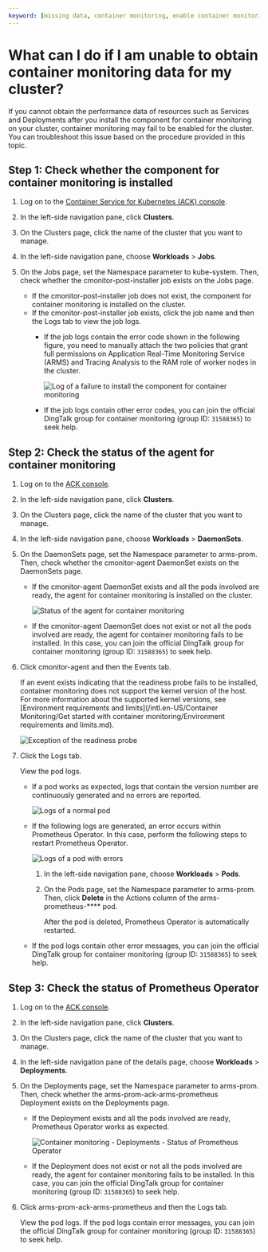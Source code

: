 ```yaml
---
keyword: [missing data, container monitoring, enable container monitoring for a cluster]
---
```


# What can I do if I am unable to obtain container monitoring data for my cluster?

If you cannot obtain the performance data of resources such as Services and Deployments after you install the component for container monitoring on your cluster, container monitoring may fail to be enabled for the cluster. You can troubleshoot this issue based on the procedure provided in this topic.

## Step 1: Check whether the component for container monitoring is installed

1.  Log on to the [Container Service for Kubernetes \(ACK\) console](https://cs.console.aliyun.com).

2.  In the left-side navigation pane, click **Clusters**.

3.  On the Clusters page, click the name of the cluster that you want to manage.

4.  In the left-side navigation pane, choose **Workloads** \> **Jobs**.

5.  On the Jobs page, set the Namespace parameter to kube-system. Then, check whether the cmonitor-post-installer job exists on the Jobs page.

    -   If the cmonitor-post-installer job does not exist, the component for container monitoring is installed on the cluster.
    -   If the cmonitor-post-installer job exists, click the job name and then the Logs tab to view the job logs.
        -   If the job logs contain the error code shown in the following figure, you need to manually attach the two policies that grant full permissions on Application Real-Time Monitoring Service \(ARMS\) and Tracing Analysis to the RAM role of worker nodes in the cluster.

            ![Log of a failure to install the component for container monitoring](https://static-aliyun-doc.oss-accelerate.aliyuncs.com/assets/img/en-US/9157565261/p286632.png)

        -   If the job logs contain other error codes, you can join the official DingTalk group for container monitoring \(group ID: `31588365`\) to seek help.

## Step 2: Check the status of the agent for container monitoring

1.  Log on to the [ACK console](https://cs.console.aliyun.com).

2.  In the left-side navigation pane, click **Clusters**.

3.  On the Clusters page, click the name of the cluster that you want to manage.

4.  In the left-side navigation pane, choose **Workloads** \> **DaemonSets**.

5.  On the DaemonSets page, set the Namespace parameter to arms-prom. Then, check whether the cmonitor-agent DaemonSet exists on the DaemonSets page.

    -   If the cmonitor-agent DaemonSet exists and all the pods involved are ready, the agent for container monitoring is installed on the cluster.

        ![Status of the agent for container monitoring](https://static-aliyun-doc.oss-accelerate.aliyuncs.com/assets/img/en-US/9157565261/p286796.png)

    -   If the cmonitor-agent DaemonSet does not exist or not all the pods involved are ready, the agent for container monitoring fails to be installed. In this case, you can join the official DingTalk group for container monitoring \(group ID: `31588365`\) to seek help.
6.  Click cmonitor-agent and then the Events tab.

    If an event exists indicating that the readiness probe fails to be installed, container monitoring does not support the kernel version of the host. For more information about the supported kernel versions, see [Environment requirements and limits](/intl.en-US/Container Monitoring/Get started with container monitoring/Environment requirements and limits.md).

    ![Exception of the readiness probe](https://static-aliyun-doc.oss-accelerate.aliyuncs.com/assets/img/en-US/9157565261/p286842.png)

7.  Click the Logs tab.

    View the pod logs.

    -   If a pod works as expected, logs that contain the version number are continuously generated and no errors are reported.

        ![Logs of a normal pod](https://static-aliyun-doc.oss-accelerate.aliyuncs.com/assets/img/en-US/9157565261/p286833.png)

    -   If the following logs are generated, an error occurs within Prometheus Operator. In this case, perform the following steps to restart Prometheus Operator.

        ![Logs of a pod with errors](https://static-aliyun-doc.oss-accelerate.aliyuncs.com/assets/img/en-US/6679606261/p287070.png)

        1.  In the left-side navigation pane, choose **Workloads** \> **Pods**.
        2.  On the Pods page, set the Namespace parameter to arms-prom. Then, click **Delete** in the Actions column of the arms-prometheus-\*\*\*\* pod.

            After the pod is deleted, Prometheus Operator is automatically restarted.

    -   If the pod logs contain other error messages, you can join the official DingTalk group for container monitoring \(group ID: `31588365`\) to seek help.

## Step 3: Check the status of Prometheus Operator

1.  Log on to the [ACK console](https://cs.console.aliyun.com).

2.  In the left-side navigation pane, click **Clusters**.

3.  On the Clusters page, click the name of the cluster that you want to manage.

4.  In the left-side navigation pane of the details page, choose **Workloads** \> **Deployments**.

5.  On the Deployments page, set the Namespace parameter to arms-prom. Then, check whether the arms-prom-ack-arms-prometheus Deployment exists on the Deployments page.

    -   If the Deployment exists and all the pods involved are ready, Prometheus Operator works as expected.

        ![Container monitoring - Deployments - Status of Prometheus Operator](https://static-aliyun-doc.oss-accelerate.aliyuncs.com/assets/img/en-US/9157565261/p286835.png)

    -   If the Deployment does not exist or not all the pods involved are ready, the agent for container monitoring fails to be installed. In this case, you can join the official DingTalk group for container monitoring \(group ID: `31588365`\) to seek help.
6.  Click arms-prom-ack-arms-prometheus and then the Logs tab.

    View the pod logs. If the pod logs contain error messages, you can join the official DingTalk group for container monitoring \(group ID: `31588365`\) to seek help.




